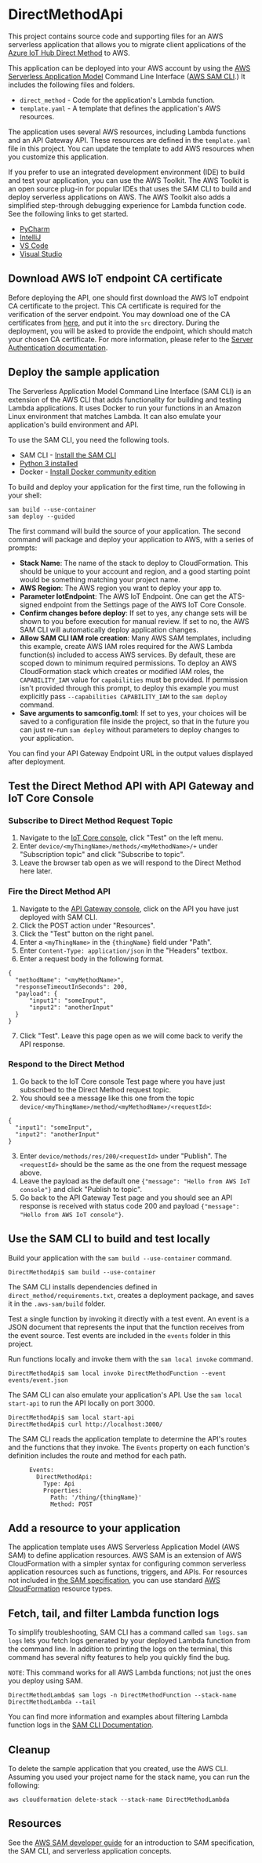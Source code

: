 # DirectMethodApi

This project contains source code and supporting files for an AWS serverless application that allows you to migrate client applications of the [Azure IoT Hub Direct Method](https://docs.microsoft.com/en-us/azure/iot-hub/iot-hub-devguide-direct-methods) to AWS.

This application can be deployed into your AWS account by using the [AWS Serverless Application Model](https://docs.aws.amazon.com/serverless-application-model/latest/developerguide/what-is-sam.html) Command Line Interface ([AWS SAM CLI](https://docs.aws.amazon.com/serverless-application-model/latest/developerguide/serverless-sam-cli-install.html).) It includes the following files and folders.

* `direct_method` - Code for the application's Lambda function.
* `template.yaml` - A template that defines the application's AWS resources.

The application uses several AWS resources, including Lambda functions and an API Gateway API. These resources are defined in the `template.yaml` file in this project. You can update the template to add AWS resources when you customize this application.

If you prefer to use an integrated development environment (IDE) to build and test your application, you can use the AWS Toolkit.  The AWS Toolkit is an open source plug-in for popular IDEs that uses the SAM CLI to build and deploy serverless applications on AWS. The AWS Toolkit also adds a simplified step-through debugging experience for Lambda function code. See the following links to get started.

* [PyCharm](https://docs.aws.amazon.com/toolkit-for-jetbrains/latest/userguide/welcome.html)
* [IntelliJ](https://docs.aws.amazon.com/toolkit-for-jetbrains/latest/userguide/welcome.html)
* [VS Code](https://docs.aws.amazon.com/toolkit-for-vscode/latest/userguide/welcome.html)
* [Visual Studio](https://docs.aws.amazon.com/toolkit-for-visual-studio/latest/user-guide/welcome.html)

## Download AWS IoT endpoint CA certificate
Before deploying the API, one should first download the AWS IoT endpoint CA certificate to the project. This CA certificate is required for the verification of the server endpoint. You may download one of the CA certificates from [here](https://docs.aws.amazon.com/iot/latest/developerguide/server-authentication.html#server-authentication-certs), and put it into the `src` directory. During the deployment, you will be asked to provide the endpoint, which should match your chosen CA certificate. For more information, please refer to the [Server Authentication documentation](https://docs.aws.amazon.com/iot/latest/developerguide/server-authentication.html).

## Deploy the sample application

The Serverless Application Model Command Line Interface (SAM CLI) is an extension of the AWS CLI that adds functionality for building and testing Lambda applications. It uses Docker to run your functions in an Amazon Linux environment that matches Lambda. It can also emulate your application's build environment and API.

To use the SAM CLI, you need the following tools.


* SAM CLI - [Install the SAM CLI](https://docs.aws.amazon.com/serverless-application-model/latest/developerguide/serverless-sam-cli-install.html)
* [Python 3 installed](https://www.python.org/downloads/)
* Docker - [Install Docker community edition](https://hub.docker.com/search/?type=edition&offering=community)

To build and deploy your application for the first time, run the following in your shell:


```
sam build --use-container
sam deploy --guided
```


The first command will build the source of your application. The second command will package and deploy your application to AWS, with a series of prompts:


* **Stack Name**: The name of the stack to deploy to CloudFormation. This should be unique to your account and region, and a good starting point would be something matching your project name.
* **AWS Region**: The AWS region you want to deploy your app to.
* **Parameter IotEndpoint**: The AWS IoT Endpoint. One can get the ATS-signed endpoint from the Settings page of the AWS IoT Core Console.
* **Confirm changes before deploy**: If set to yes, any change sets will be shown to you before execution for manual review. If set to no, the AWS SAM CLI will automatically deploy application changes.
* **Allow SAM CLI IAM role creation**: Many AWS SAM templates, including this example, create AWS IAM roles required for the AWS Lambda function(s) included to access AWS services. By default, these are scoped down to minimum required permissions. To deploy an AWS CloudFormation stack which creates or modified IAM roles, the `CAPABILITY_IAM` value for `capabilities` must be provided. If permission isn't provided through this prompt, to deploy this example you must explicitly pass `--capabilities CAPABILITY_IAM` to the `sam deploy` command.
* **Save arguments to samconfig.toml**: If set to yes, your choices will be saved to a configuration file inside the project, so that in the future you can just re-run `sam deploy` without parameters to deploy changes to your application.

You can find your API Gateway Endpoint URL in the output values displayed after deployment.


## Test the Direct Method API with API Gateway and IoT Core Console

### Subscribe to Direct Method Request Topic

1. Navigate to the [IoT Core console](https://console.aws.amazon.com/iot/home), click "Test" on the left menu.
2. Enter `device/<myThingName>/methods/<myMethodName>/+` under "Subscription topic" and click "Subscribe to topic".
3. Leave the browser tab open as we will respond to the Direct Method here later.

### Fire the Direct Method API

1. Navigate to the [API Gateway console](https://console.aws.amazon.com/apigateway/home), click on the API you have just deployed with SAM CLI.
2. Click the POST action under "Resources".
3. Click the "Test" button on the right panel.
4. Enter a `<myThingName>` in the `{thingName}` field under "Path".
5. Enter `Content-Type: application/json` in the "Headers" textbox.
6. Enter a request body in the following format.
```
{
  "methodName": "<myMethodName>",
  "responseTimeoutInSeconds": 200,
  "payload": {
      "input1": "someInput",
      "input2": "anotherInput"
  }
}
```

7. Click "Test". Leave this page open as we will come back to verify the API response.

### Respond to the Direct Method

1. Go back to the IoT Core console Test page where you have just subscribed to the Direct Method request topic.
2. You should see a message like this one from the topic `device/<myThingName>/method/<myMethodName>/<requestId>`:
```
{
  "input1": "someInput",
  "input2": "anotherInput"
}
```

3. Enter `device/methods/res/200/<requestId>` under "Publish". The `<requestId>` should be the same as the one from the request message above.
4. Leave the payload as the default one `{"message": "Hello from AWS IoT console"}` and click "Publish to topic".
5. Go back to the API Gateway Test page and you should see an API response is received with status code 200 and payload `{"message": "Hello from AWS IoT console"}`.

## Use the SAM CLI to build and test locally

Build your application with the `sam build --use-container` command.


```
DirectMethodApi$ sam build --use-container
```


The SAM CLI installs dependencies defined in `direct_method/requirements.txt`, creates a deployment package, and saves it in the `.aws-sam/build` folder.

Test a single function by invoking it directly with a test event. An event is a JSON document that represents the input that the function receives from the event source. Test events are included in the `events` folder in this project.

Run functions locally and invoke them with the `sam local invoke` command.


```
DirectMethodApi$ sam local invoke DirectMethodFunction --event events/event.json
```


The SAM CLI can also emulate your application's API. Use the `sam local start-api` to run the API locally on port 3000.


```
DirectMethodApi$ sam local start-api
DirectMethodApi$ curl http://localhost:3000/
```


The SAM CLI reads the application template to determine the API's routes and the functions that they invoke. The `Events` property on each function's definition includes the route and method for each path.


```
      Events:
        DirectMethodApi:
          Type: Api
          Properties:
            Path: '/thing/{thingName}'
            Method: POST
```



## Add a resource to your application

The application template uses AWS Serverless Application Model (AWS SAM) to define application resources. AWS SAM is an extension of AWS CloudFormation with a simpler syntax for configuring common serverless application resources such as functions, triggers, and APIs. For resources not included in [the SAM specification](https://github.com/awslabs/serverless-application-model/blob/master/versions/2016-10-31.md), you can use standard [AWS CloudFormation](https://docs.aws.amazon.com/AWSCloudFormation/latest/UserGuide/aws-template-resource-type-ref.html) resource types.


## Fetch, tail, and filter Lambda function logs

To simplify troubleshooting, SAM CLI has a command called `sam logs`. `sam logs` lets you fetch logs generated by your deployed Lambda function from the command line. In addition to printing the logs on the terminal, this command has several nifty features to help you quickly find the bug.

`NOTE`: This command works for all AWS Lambda functions; not just the ones you deploy using SAM.


```
DirectMethodLambda$ sam logs -n DirectMethodFunction --stack-name DirectMethodLambda --tail
```


You can find more information and examples about filtering Lambda function logs in the [SAM CLI Documentation](https://docs.aws.amazon.com/serverless-application-model/latest/developerguide/serverless-sam-cli-logging.html).


## Cleanup

To delete the sample application that you created, use the AWS CLI. Assuming you used your project name for the stack name, you can run the following:


```
aws cloudformation delete-stack --stack-name DirectMethodLambda
```



## Resources

See the [AWS SAM developer guide](https://docs.aws.amazon.com/serverless-application-model/latest/developerguide/what-is-sam.html) for an introduction to SAM specification, the SAM CLI, and serverless application concepts.

